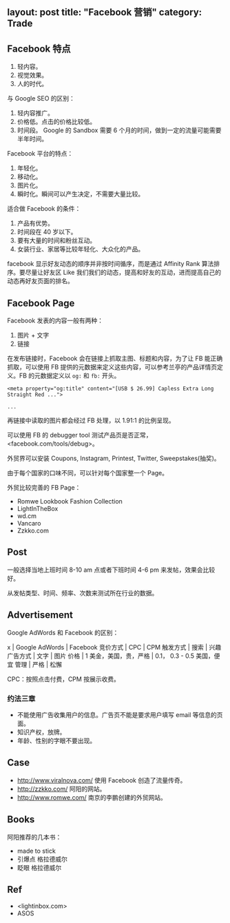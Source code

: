 layout: post
title: "Facebook 营销"
category: Trade
---

## Facebook 特点

1. 轻内容。
2. 视觉效果。
3. 人的时代。

与 Google SEO 的区别：

1. 轻内容推广。
2. 价格低。点击的价格比较低。
3. 时间段。 Google 的 Sandbox 需要 6 个月的时间，做到一定的流量可能需要半年时间。

Facebook 平台的特点：

1. 年轻化。
2. 移动化。
3. 图片化。
4. 瞬时化。瞬间可以产生决定，不需要大量比较。

适合做 Facebook 的条件：

1. 产品有优势。
2. 时间段在 40 岁以下。
3. 要有大量的时间和粉丝互动。
4. 女装行业、家居等比较年轻化、大众化的产品。

facebook 显示好友动态的顺序并非按时间循序，而是通过 Affinity Rank 算法排序。要尽量让好友区 Like 我们我们的动态，提高和好友的互动，进而提高自己的动态再好友页面的排名。

## Facebook Page

Facebook 发表的内容一般有两种：

1. 图片 + 文字
2. 链接

在发布链接时，Facebook 会在链接上抓取主图、标题和内容，为了让 FB 能正确抓取，可以使用 FB 提供的元数据来定义这些内容，可以参考兰亭的产品详情页定义。FB 的元数据定义以 `og:` 和 `fb:` 开头。

```
<meta property="og:title" content="[USB $ 26.99] Capless Extra Long Straight Red ...">

...
```

再链接中读取的图片都会经过 FB 处理，以 1.91:1 的比例呈现。

可以使用 FB 的 debugger tool 测试产品页是否正常，<facebook.com/tools/debug>。

外贸界可以安装 Coupons, Instagram, Printest, Twitter, Sweepstakes(抽奖)。

由于每个国家的口味不同，可以针对每个国家整一个 Page。

外贸比较完善的 FB Page：

- Romwe Lookbook Fashion Collection
- LightInTheBox
- wd.cm
- Vancaro
- Zzkko.com

## Post

一般选择当地上班时间 8-10 am 点或者下班时间 4-6 pm 来发帖，效果会比较好。

从发帖类型、时间、频率、次数来测试所在行业的数据。

## Advertisement

Google AdWords 和 Facebook 的区别：

x       | Google AdWords | Facebook
竞价方式 | CPC | CPM
触发方式     | 搜索 | 兴趣
广告方式 | 文字 | 图片
价格 | 1 美金，美国，贵，严格 | 0.1， 0.3 - 0.5 美国，便宜
管理 | 严格 | 松懈

CPC：按照点击付费，CPM 按展示收费。

### 约法三章

- 不能使用广告收集用户的信息。广告页不能是要求用户填写 email 等信息的页面。
- 知识产权，放牌。
- 年龄、性别的字眼不要出现。


## Case

- <http://www.viralnova.com/> 使用 Facebook 创造了流量传奇。
- <http://zzkko.com/> 阿阳的网站。
- <http://www.romwe.com/> 南京的李鹏创建的外贸网站。

## Books

阿阳推荐的几本书：

- made to stick
- 引爆点 格拉德威尔
- 眨眼 格拉德威尔

## Ref

- <lightinbox.com>
- ASOS

